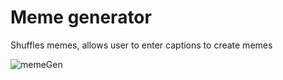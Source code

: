 # Meme generator

Shuffles memes, allows user to enter captions to create memes

![memeGen](https://user-images.githubusercontent.com/87387605/169938063-bdafcb6d-81db-4b00-bdd8-ed45f635c656.gif)
